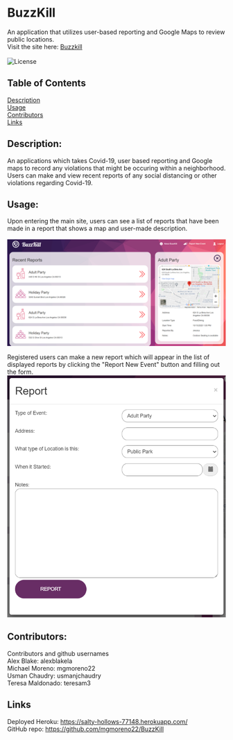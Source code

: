 # BuzzKill

An application that utilizes user-based reporting and Google Maps to review public locations.<br>
Visit the site here: [Buzzkill](https://salty-hollows-77148.herokuapp.com/)<br><br>
![License](https://img.shields.io/badge/LICENSE-MIT-GREEN)

## Table of Contents

[Description](#Description)<br>
[Usage](#Usage)<br>
[Contributors](#Contributors)<br>
[Links](#Links)

## Description:
An applications which takes Covid-19, user based reporting and Google maps to record any violations that might be occuring within a neighborhood. Users can make and view recent reports of any social distancing or other violations regarding Covid-19.

## Usage:
Upon entering the main site, users can see a list of reports that have been made in a report that shows a map and user-made description.<br><br>
![Buzzkill main site with list of reports on left and demo report on right](./public/images/readme/Buzzkill-ex1.PNG)

Registered users can make a new report which will appear in the list of displayed reports by clicking the "Report New Event" button and filling out the form.
![Buzzkill site report form](./public/images/readme/Buzzkill-ex2.PNG)

## Contributors:
Contributors and github usernames<br>
Alex Blake: alexblakela<br>
Michael Moreno: mgmoreno22<br>
Usman Chaudry:  usmanjchaudry<br>
Teresa Maldonado: teresam3

## Links
Deployed Heroku: https://salty-hollows-77148.herokuapp.com/<br>
GitHub repo: https://github.com/mgmoreno22/BuzzKill
